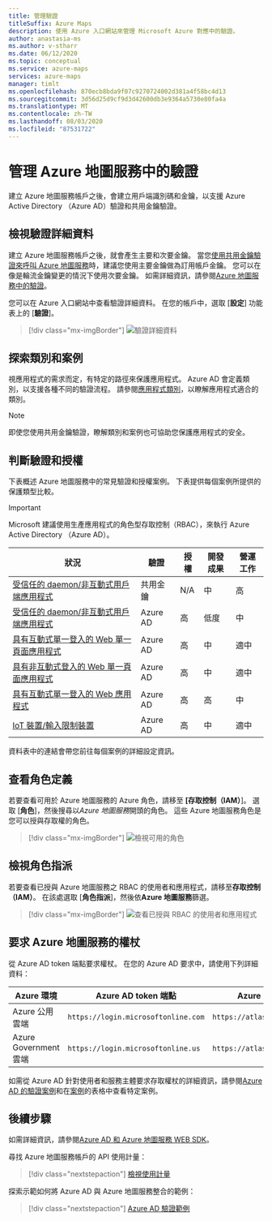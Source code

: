 ```yaml
---
title: 管理驗證
titleSuffix: Azure Maps
description: 使用 Azure 入口網站來管理 Microsoft Azure 對應中的驗證。
author: anastasia-ms
ms.author: v-stharr
ms.date: 06/12/2020
ms.topic: conceptual
ms.service: azure-maps
services: azure-maps
manager: timlt
ms.openlocfilehash: 870ecb8bda9f07c9270724002d381a4f58bc4d13
ms.sourcegitcommit: 3d56d25d9cf9d3d42600db3e9364a5730e80fa4a
ms.translationtype: MT
ms.contentlocale: zh-TW
ms.lasthandoff: 08/03/2020
ms.locfileid: "87531722"
---
```

# <a name="manage-authentication-in-azure-maps"></a>管理 Azure 地圖服務中的驗證

建立 Azure 地圖服務帳戶之後，會建立用戶端識別碼和金鑰，以支援 Azure Active Directory （Azure AD）驗證和共用金鑰驗證。

## <a name="view-authentication-details"></a>檢視驗證詳細資料

建立 Azure 地圖服務帳戶之後，就會產生主要和次要金鑰。 當您[使用共用金鑰驗證來呼叫 Azure 地圖服務](https://docs.microsoft.com/azure/azure-maps/azure-maps-authentication#shared-key-authentication)時，建議您使用主要金鑰做為訂用帳戶金鑰。 您可以在像是輪流金鑰變更的情況下使用次要金鑰。 如需詳細資訊，請參閱[Azure 地圖服務中的驗證](https://aka.ms/amauth)。

您可以在 Azure 入口網站中查看驗證詳細資料。 在您的帳戶中，選取 [**設定**] 功能表上的 [**驗證**]。

> [!div class="mx-imgBorder"]
> ![驗證詳細資料](./media/how-to-manage-authentication/how-to-view-auth.png)

## <a name="discover-category-and-scenario"></a>探索類別和案例

視應用程式的需求而定，有特定的路徑來保護應用程式。 Azure AD 會定義類別，以支援各種不同的驗證流程。 請參閱[應用程式類別](https://docs.microsoft.com/azure/active-directory/develop/authentication-flows-app-scenarios#application-categories)，以瞭解應用程式適合的類別。

> [!NOTE]
> 即使您使用共用金鑰驗證，瞭解類別和案例也可協助您保護應用程式的安全。

## <a name="determine-authentication-and-authorization"></a>判斷驗證和授權

下表概述 Azure 地圖服務中的常見驗證和授權案例。 下表提供每個案例所提供的保護類型比較。

> [!IMPORTANT]
> Microsoft 建議使用生產應用程式的角色型存取控制（RBAC），來執行 Azure Active Directory （Azure AD）。

| 狀況                                                                                    | 驗證 | 授權 | 開發成果 | 營運工作 |
| ------------------------------------------------------------------------------------------- | -------------- | ------------- | ------------------ | ------------------ |
| [受信任的 daemon/非互動式用戶端應用程式](./how-to-secure-daemon-app.md)        | 共用金鑰     | N/A           | 中             | 高               |
| [受信任的 daemon/非互動式用戶端應用程式](./how-to-secure-daemon-app.md)        | Azure AD       | 高          | 低度                | 中             |
| [具有互動式單一登入的 Web 單一頁面應用程式](./how-to-secure-spa-users.md) | Azure AD       | 高          | 中             | 適中             |
| [具有非互動式登入的 Web 單一頁面應用程式](./how-to-secure-spa-app.md)      | Azure AD       | 高          | 中             | 適中             |
| [具有互動式單一登入的 Web 應用程式](./how-to-secure-webapp-users.md)          | Azure AD       | 高          | 高               | 中             |
| [IoT 裝置/輸入限制裝置](./how-to-secure-device-code.md)                     | Azure AD       | 高          | 中             | 適中             |

資料表中的連結會帶您前往每個案例的詳細設定資訊。

## <a name="view-role-definitions"></a>查看角色定義

若要查看可用於 Azure 地圖服務的 Azure 角色，請移至 **[存取控制（IAM）**]。 選取 [**角色**]，然後搜尋以*Azure 地圖服務*開頭的角色。 這些 Azure 地圖服務角色是您可以授與存取權的角色。

> [!div class="mx-imgBorder"]
> ![檢視可用的角色](./media/how-to-manage-authentication/how-to-view-avail-roles.png)

## <a name="view-role-assignments"></a>檢視角色指派

若要查看已授與 Azure 地圖服務之 RBAC 的使用者和應用程式，請移至**存取控制（IAM）**。 在該處選取 [**角色指派**]，然後依**Azure 地圖服務**篩選。

> [!div class="mx-imgBorder"]
> ![查看已授與 RBAC 的使用者和應用程式](./media/how-to-manage-authentication/how-to-view-amrbac.png)

## <a name="request-tokens-for-azure-maps"></a>要求 Azure 地圖服務的權杖

從 Azure AD token 端點要求權杖。 在您的 Azure AD 要求中，請使用下列詳細資料：

| Azure 環境      | Azure AD token 端點             | Azure 資源識別碼              |
| ---------------------- | ----------------------------------- | ------------------------------ |
| Azure 公用雲端     | `https://login.microsoftonline.com` | `https://atlas.microsoft.com/` |
| Azure Government 雲端 | `https://login.microsoftonline.us`  | `https://atlas.microsoft.com/` |

如需從 Azure AD 針對使用者和服務主體要求存取權杖的詳細資訊，請參閱[Azure AD 的驗證案例](https://docs.microsoft.com/azure/active-directory/develop/authentication-scenarios)和在[案例](./how-to-manage-authentication.md#determine-authentication-and-authorization)的表格中查看特定案例。

## <a name="next-steps"></a>後續步驟

如需詳細資訊，請參閱[Azure AD 和 Azure 地圖服務 WEB SDK](https://docs.microsoft.com/azure/azure-maps/how-to-use-map-control)。

尋找 Azure 地圖服務帳戶的 API 使用計量：
> [!div class="nextstepaction"]
> [檢視使用計量](how-to-view-api-usage.md)

探索示範如何將 Azure AD 與 Azure 地圖服務整合的範例：

> [!div class="nextstepaction"]
> [Azure AD 驗證範例](https://github.com/Azure-Samples/Azure-Maps-AzureAD-Samples)
